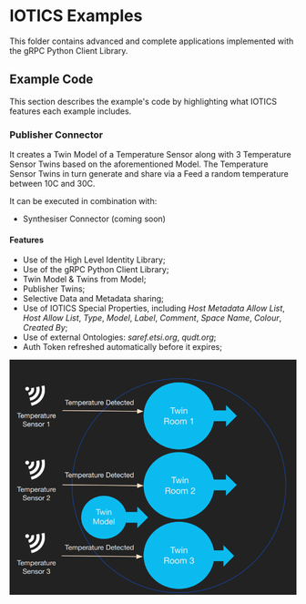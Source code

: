 # IOTICS Examples

This folder contains advanced and complete applications implemented with the gRPC Python Client Library.

## Example Code

This section describes the example's code by highlighting what IOTICS features each example includes.

### Publisher Connector

It creates a Twin Model of a Temperature Sensor along with 3 Temperature Sensor Twins based on the aforementioned Model. The Temperature Sensor Twins in turn generate and share via a Feed a random temperature between 10C and 30C.

It can be executed in combination with:

-   Synthesiser Connector (coming soon)

#### Features

-   Use of the High Level Identity Library;
-   Use of the gRPC Python Client Library;
-   Twin Model & Twins from Model;
-   Publisher Twins;
-   Selective Data and Metadata sharing;
-   Use of IOTICS Special Properties, including *Host Metadata Allow List*, *Host Allow List*, *Type*, *Model*, *Label*, *Comment*, *Space Name*, *Colour*, *Created By*;
-   Use of external Ontologies: *saref.etsi.org*, *qudt.org*;
-   Auth Token refreshed automatically before it expires;

![Publisher Connector](./img/publisher_connector.png)
